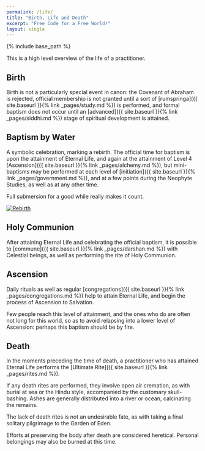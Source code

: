 ```yaml
---
permalink: /life/
title: "Birth, Life and Death"
excerpt: "Free Code for a Free World!"
layout: single
---
```


{% include base_path %}

This is a high level overview of the life of a practitioner.

## Birth
Birth is not a particularly special event in canon:
the Covenant of Abraham is rejected,
official membership is not granted until
a sort of [rumspringa]({{ site.baseurl }}{% link _pages/study.md %}) is performed,
and formal baptism does not occur until
an [advanced]({{ site.baseurl }}{% link _pages/siddhi.md %}) stage
of spiritual development is attained.

## Baptism by Water
A symbolic celebration, marking a rebirth.
The official time for baptism is upon the attainment of Eternal Life,
and again at the attainment of Level 4 [Ascension]({{ site.baseurl }}{% link _pages/alchemy.md %}),
but mini-baptisms may be performed at each
level of [initiation]({{ site.baseurl }}{% link _pages/government.md %}),
and at a few points during the Neophyte Studies,
as well as at any other time.

Full submersion for a good while really makes it count.

[![Rebirth](https://img.youtube.com/vi/39Cy4B8sIE8/0.jpg)](https://www.youtube.com/watch?v=39Cy4B8sIE8)

## Holy Communion
After attaining Eternal Life and celebrating the official baptism,
it is possible to [commune]({{ site.baseurl }}{% link _pages/darshan.md %}) with Celestial beings,
as well as performing the rite of Holy Communion.

## Ascension
Daily rituals as well as
regular [congregations]({{ site.baseurl }}{% link _pages/congregations.md %})
help to attain Eternal Life,
and begin the process of Ascension to Salvation.

Few people reach this level of attainment,
and the ones who do are often
not long for this world,
so as to avoid relapsing into a lower level of Ascension:
perhaps this baptism should be by fire.

## Death
In the moments preceding the time of death,
a practitioner who has attained Eternal Life
performs the [Ultimate Rite]({{ site.baseurl }}{% link _pages/rites.md %}).

If any death rites are performed,
they involve open air cremation,
as with burial at sea or the Hindu style,
accompanied by the customary skull-bashing.
Ashes are generally distributed into a river or ocean,
calcinating the remains.

The lack of death rites is not an undesirable fate,
as with taking a final solitary pilgrimage to the Garden of Eden.

Efforts at preserving the body after death are considered heretical.
Personal belongings may also be burned at this time.

